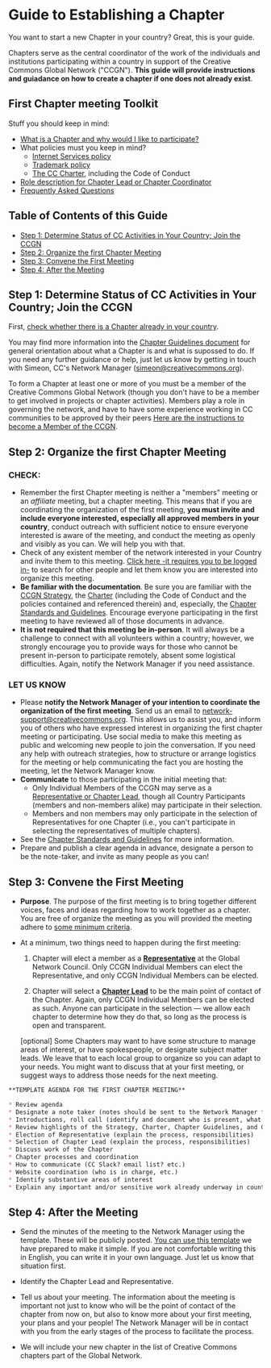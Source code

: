 # Guide to Establishing a Chapter

You want to start a new Chapter in your country? Great, this is your guide.

Chapters serve as the central coordinator of the work of the individuals and institutions participating within a country in support of the Creative Commons Global Network ("CCGN"). **This guide will provide instructions and guiadance on how to create a chapter if one does not already exist**. 

## First Chapter meeting Toolkit

Stuff you should keep in mind:

* [What is a Chapter and why would I like to participate?](https://github.com/creativecommons/global-network-strategy/blob/master/docs/chapters-standards.md)
* What policies must you keep in mind? 
    * [Internet Services policy](https://github.com/creativecommons/global-network-strategy/blob/master/docs/CCGN_Internet_Services_Policy.md)
    * [Trademark policy](https://creativecommons.org/policies/#trademark)
    * [The CC Charter](https://creativecommons.org/wp-content/uploads/2017/11/Global_Network_Membership_Charter.pdf), including the Code of Conduct
* [Role description for Chapter Lead or Chapter Coordinator](https://github.com/creativecommons/global-network-strategy/blob/master/docs/Role_descriptions_GNC_rep_and_Chapter_lead.md)
* [Frequently Asked Questions](https://network.creativecommons.org/faqs/)

## Table of Contents of this Guide

  * [Step 1: Determine Status of CC Activities in Your Country; Join the CCGN](#step-1-determine-status-of-cc-activities-in-your-country-join-the-ccgn)
  * [Step 2: Organize the first Chapter Meeting](#step-2-organize-the-first-chapter-meeting)
  * [Step 3: Convene the First Meeting](#step-3-convene-the-first-meeting)
  * [Step 4: After the Meeting](#step-4-after-the-meeting)


## Step 1: Determine Status of CC Activities in Your Country; Join the CCGN

First, [check whether there is a Chapter already in your country](https://network.creativecommons.org/chapters).

You may find more information into the [Chapter Guidelines document](https://github.com/creativecommons/global-network-strategy/blob/master/docs/chapters-guidelines.md) for general orientation about what a Chapter is and what is supossed to do. If you need any further guidance or help, just let us know by getting in touch with Simeon, CC's Network Manager (simeon@creativecommons.org).

To form a Chapter at least one or more of you must be a member of the Creative Commons Global Network (though you don't have to be a member to get involved in projects or chapter activities). Members play a role in governing the network, and have to have some experience working in CC communities to be approved by their peers [Here are the instructions to become a Member of the CCGN](https://network.creativecommons.org/sign-up/individual/). 

## Step 2: Organize the first Chapter Meeting

### CHECK: 

* Remember the first Chapter meeting is neither a "members" meeting or an _affiliate_ meeting, but a chapter meeting. This means that if you are coordinating the organization of the first meeting, **you must invite and include everyone interested, especially all approved members in your country**, conduct outreach with sufficient notice to ensure everyone interested is aware of the meeting, and conduct the meeting as openly and visibly as you can. We will help you with that. 
* Check of any existent member of the network interested in your Country and invite them to this meeting. [Click here -it requires you to be logged in-](https://network.creativecommons.org/search-members-chapter-interest/) to search for other people and let them know you are interested into organize this meeting. 
* **Be familiar with the documentation**. Be sure you are familiar with the [CCGN Strategy](https://github.com/creativecommons/global-network-strategy/blob/master/GlobalNetworkStrategy-Final.md), the [Charter](https://github.com/creativecommons/global-network-strategy/blob/master/docs/Global_Network_Membership_Charter.md) (including the Code of Conduct and the policies contained and referenced therein) and, especially, the [Chapter Standards and Guidelines](https://github.com/creativecommons/global-network-strategy/blob/master/docs/chapters-guidelines.md). Encourage everyone participating in the first meeting to have reviewed all of those documents in advance. 
* **It is not required that this meeting be in-person**. It will always be a challenge to connect with all volunteers within a country; however, we strongly encourage you to provide ways for those who cannot be present in-person to participate remotely, absent some logistical difficulties. Again, notify the Network Manager if you need assistance.

### LET US KNOW

* Please **notify the Network Manager of your intention to coordinate the organization of the first meeting**. Send us an email to [network-support@creativecommons.org](mailto:network-support@creativecommons.org). This allows us to assist you, and inform you of others who have expressed interest in organizing the first chapter meeting or participating. Use social media to make this meeting as public and welcoming new people to join the conversation. If you need any help with outreach strategies, how to structure or arrange logistics for the meeting or help communicating the fact you are hosting the meeting, let the Network Manager know. 
* **Communicate** to those participating in the initial meeting that:
	* Only Individual Members of the CCGN may serve as a [Representative or Chapter Lead](https://github.com/creativecommons/global-network-strategy/blob/master/docs/Role_descriptions_GNC_rep_and_Chapter_lead.md), though all Country Participants (members and non-members alike) may participate in their selection. 
	* Members and non members may only participate in the selection of Representatives for one Chapter (i.e., you can't participate in selecting the representatives of multiple chapters).
* See the [Chapter Standards and Guidelines](https://github.com/creativecommons/global-network-strategy/blob/master/docs/chapters-guidelines.md) for more information.
* Prepare and publish a clear agenda in advance, designate a person to be the note-taker, and invite as many people as you can!

## Step 3: Convene the First Meeting

* **Purpose**. The purpose of the first meeting is to bring together different voices, faces and ideas regarding how to work together as a chapter. You are free of organize the meeting as you will provided the meeting adhere to [some minimum criteria](https://github.com/creativecommons/global-network-strategy/blob/master/docs/chapters-standards.md). 

* At a minimum, two things need to happen during the first meeting:

    1. Chapter will elect a member as a [**Representative**](https://github.com/creativecommons/global-network-strategy/blob/master/docs/Role_descriptions_GNC_rep_and_Chapter_lead.md) at the Global Network Council. Only CCGN Individual Members can elect the Representative, and only CCGN Individual Members can be elected.

    2. Chapter will select a [**Chapter Lead**](https://github.com/creativecommons/global-network-strategy/blob/master/docs/Role_descriptions_GNC_rep_and_Chapter_lead.md) to be the main point of contact of the Chapter. Again, only CCGN Individual Members can be elected as such. Anyone can participate in the selection — we allow each chapter to determine how they do that, so long as the process is open and transparent.
    
    [optional] Some Chapters may want to have some structure to manage areas of interest, or have spokespeople, or designate subject matter leads. We leave that to each local group to organize so you can adapt to your needs. You might want to discuss that at your first meeting, or suggest ways to address those needs for the next meeting.

```markdown
**TEMPLATE AGENDA FOR THE FIRST CHAPTER MEETING**

* Review agenda
* Designate a note taker (notes should be sent to the Network Manager for publication [on the CCGN website](https://network.creativecommons.org) promptly following the meeting)
* Introductions, roll call (identify and document who is present, what their interests are, etc.)
* Review highlights of the Strategy, Charter, Chapter Guidelines, and Codes of Conduct
* Election of Representative (explain the process, responsibilities)
* Selection of Chapter Lead (explain the process, responsibilities)
* Discuss work of the Chapter
* Chapter processes and coordination
* How to communicate (CC Slack? email list? etc.)
* Website coordination (who is in charge, etc.)
* Identify substantive areas of interest
* Explain any important and/or sensitive work already underway in country, and persons on point for those efforts
```

## Step 4: After the Meeting

* Send the minutes of the meeting to the Network Manager using the template. These will be publicly posted. [You can use this template](https://docs.google.com/document/d/1Iu-6wzAbeWmqTr7CRY59zHbLHTsbvKVx_dy2A-OcWaU/edit?usp=sharing) we have prepared to make it simple. If you are not comfortable writing this in English, you can write it in your own language. Just let us know that situation first. 

* Identify the Chapter Lead and Representative.

* Tell us about your meeting. The information about the meeting is important not just to know who will be the point of contact of the chapter from now on, but also to know more about your first meeting, your plans and your people! The Network Manager will be in contact with you from the early stages of the process to facilitate the process.

* We will include your new chapter in the list of Creative Commons chapters part of the Global Network.

